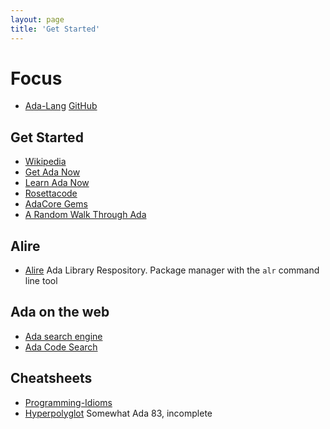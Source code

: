 ```yaml
---
layout: page
title: 'Get Started'
---
```


# Focus
- [Ada-Lang](https://ada-lang.io) [GitHub](https://github.com/ada-lang-io)

## Get Started
- [Wikipedia](https://en.wikipedia.org/wiki/Ada_%28programming_language%29)
- [Get Ada Now](http://getadanow.com)
- [Learn Ada Now](http://www.learnadanow.com)
- [Rosettacode](https://rosettacode.org/wiki/Category:Ada)
- [AdaCore Gems](https://www.adacore.com/gems)
- [A Random Walk Through Ada](http://cowlark.com/2014-04-27-ada/index.html)

## Alire
- [Alire](/ada/alire/) Ada Library Respository. Package manager with the
`alr` command line tool

## Ada on the web
- [Ada search engine](https://www.adaic.org/ada-resources/ada-on-the-web/)
- [Ada Code Search](https://search.synack.me)

## Cheatsheets
- [Programming-Idioms](https://programming-idioms.org/cheatsheet/Ada)
- [Hyperpolyglot](https://hyperpolyglot.org/pascal) Somewhat Ada 83, incomplete
